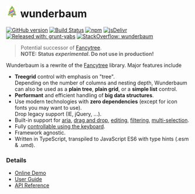 # ![](docs/assets/tree_logo_32.png) wunderbaum
[![GitHub version](https://badge.fury.io/gh/mar10%2Fwunderbaum.svg)](https://github.com/mar10/wunderbaum/releases/latest)
[![Build Status](https://travis-ci.com/mar10/wunderbaum.svg?branch=main)](https://travis-ci.com/github/mar10/wunderbaum)
[![npm](https://img.shields.io/npm/dm/wunderbaum.svg)](https://www.npmjs.com/package/wunderbaum)
[![jsDelivr](https://data.jsdelivr.com/v1/package/npm/wunderbaum/badge)](https://www.jsdelivr.com/package/npm/wunderbaum)
[![Released with: grunt-yabs](https://img.shields.io/badge/released%20with-grunt--yabs-yellowgreen)](https://github.com/mar10/grunt-yabs)
[![StackOverflow: wunderbaum](https://img.shields.io/badge/StackOverflow-wunderbaum-blue.svg)](https://stackoverflow.com/questions/tagged/wunderbaum)

> Potential successor of [Fancytree](https://github.com/mar10/fancytree).<br>
> **NOTE: Status _experimental_. Do not use in production!**

<!-- https://de.wikipedia.org/wiki/Wunderbaum -->

Wunderbaum is a rewrite of the [Fancytree](https://github.com/mar10/fancytree)
library. Major features include

- **Treegrid** control with emphasis on "tree".<br>
  Depending on the number of columns and nesting depth, Wunderbaum can also be
  used as a **plain tree**, **plain grid**, or a **simple list** control.
- **Performant** and efficient handling of **big data structures**.
- Use modern technologies with **zero dependencies** (except for icon fonts you
  may want to use).<br>
  Drop legacy support (IE, jQuery, ...).
- Built-in support for
  [aria](https://www.w3.org/TR/wai-aria-1.1/),
  [drag and drop](https://mar10.github.io/wunderbaum/#/tutorial/tutorial_dnd),
  [editing](https://mar10.github.io/wunderbaum/#/tutorial/tutorial_edit),
  [filtering](https://mar10.github.io/wunderbaum/#/tutorial/tutorial_filter),
  [multi-selection](https://mar10.github.io/wunderbaum/#/tutorial/tutorial_select).
- Fully [controllable using the keyboard](https://mar10.github.io/wunderbaum/#/tutorial/tutorial_keyboard).
- Framework agnostic.
- Written in TypeScript, transpiled to JavaScript ES6 with type hints (.esm & .umd).
  <!-- - Good documentation. -->
  <!-- - Decent test coverage. -->

### Details

- [Online Demo](https://mar10.github.io/wunderbaum/demo/)
- [User Guide](https://mar10.github.io/wunderbaum/)
- [API Reference](https://mar10.github.io/wunderbaum/api/index.html)
